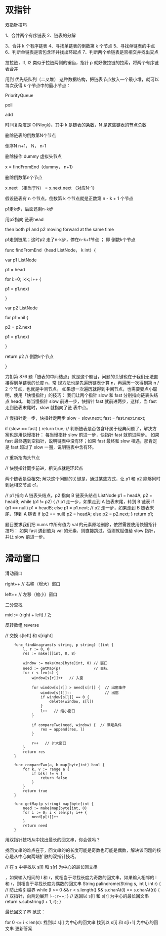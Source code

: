 # 双指针

双指针技巧

1、合并两个有序链表
2、链表的分解

3、合并 k 个有序链表
4、寻找单链表的倒数第 k 个节点
5、寻找单链表的中点
6、判断单链表是否包含环并找出环起点
7、判断两个单链表是否相交并找出交点

 

拉拉链，l1, l2 类似于拉链两侧的锯⻮，指针 p 就好像拉链的拉索，将两个有序链表合并

 

⽤到 优先级队列（⼆叉堆） 这种数据结构，把链表节点放⼊⼀个最⼩堆，就可以每次获得 k 个节点中的最⼩节点：

PriorityQueue

poll

add

时间复杂度是 O(Nlogk)，其中 k 是链表的条数，N 是这些链表的节点总数

 

删除链表的倒数第N个节点  

倒序N     n+1， N， n-1 

删除操作  dummy 虚拟头节点

x = findFromEnd（dummy， n+1）

删除倒数第n个节点

x.next （相当于N） = x.next.next （对应N-1） 

 

假设链表有 n 个节点，倒数第 k 个节点就是正数第 n - k + 1 个节点

p1走k步，后面还剩n-k步

用p2指向 链表head 

then both p1 and p2 moving forward at the same time

p1走到链尾；这时p2 走了n-k步，停在n-k+1节点 ； 即 倒数k个节点 

func findFromEnd（head ListNode， k int）{

var p1 ListNode

p1 = head 

for i:=0; i<k; i++ {

p1 = p1.next

}

var p2 ListNode

for p1!=nil {

p2 = p2.next

p1 = p1.next

}

return p2  //  倒数k个节点

}

 

⼒扣第 876 题「链表的中间结点」就是这个题⽬，问题的关键也在于我们⽆法直接得到单链表的⻓度 n，常
规⽅法也是先遍历链表计算 n，再遍历⼀次得到第 n / 2 个节点，也就是中间节点。
如果想⼀次遍历就得到中间节点，也需要耍点⼩聪明，使⽤「快慢指针」的技巧：
我们让两个指针 slow 和 fast 分别指向链表头结点 head。
每当慢指针 slow 前进⼀步，快指针 fast 就前进两步，这样，当 fast ⾛到链表末尾时，slow 就指向了链
表中点。

// 慢指针⾛⼀步，快指针⾛两步
slow = slow.next;
fast = fast.next.next;

 

if (slow == fast) {
return true;   // 判断链表是否包含环属于经典问题了，解决⽅案也是⽤快慢指针：
每当慢指针 slow 前进⼀步，快指针 fast 就前进两步。
如果 fast 最终遇到空指针，说明链表中没有环；如果 fast 最终和 slow 相遇，那肯定是 fast 超过了
slow ⼀圈，说明链表中含有环。

 

// 重新指向头节点

// 快慢指针同步前进，相交点就是环起点

 

两个链表是否相交; 解决这个问题的关键是，通过某些⽅式，让 p1 和 p2 能够同时到达相交节点 c1。

// p1 指向 A 链表头结点，p2 指向 B 链表头结点
ListNode p1 = headA, p2 = headB;
while (p1 != p2) {
// p1 ⾛⼀步，如果⾛到 A 链表末尾，转到 B 链表
if (p1 == null) p1 = headB;
else p1 = p1.next;
// p2 ⾛⼀步，如果⾛到 B 链表末尾，转到 A 链表
if (p2 == null) p2 = headA;
else p2 = p2.next;
}
return p1;

 

题⽬要求我们把 nums 中所有值为 val 的元素原地删除，依然需要使⽤快慢指针技巧：
如果 fast 遇到值为 val 的元素，则直接跳过，否则就赋值给 slow 指针，并让 slow 前进⼀步。

# 滑动窗口

滑动窗口 

right++   // 右移（增⼤）窗⼝

left++  // 左移（缩⼩）窗⼝

 

二分查找

mid := (right + left) / 2;

 

反转数组  reverse

// 交换 s[left] 和 s[right]


```
	func findAnagrams(s string, p string) []int {
	    l, r := 0, 0
	    res := make([]int, 0, 8)
	 
	    window := make(map[byte]int, 0) // 窗口
	    need := getMap(p)               // 目标
	    for r < len(s) {
	        window[s[r]]++   // 入窗
	 
	        for window[s[r]] > need[s[r]] {  // 出窗条件
	            window[s[l]]--               // 出窗
	            if window[s[l]] == 0 {
	                delete(window, s[l])
	            }
	            l++   // 缩小窗口
	        }
	 
	        if compareTwo(need, window) {  // 满足条件
	            res = append(res, l)
	        }
	 
	        r++   // 扩大窗口
	    }
	    return res
	}
	 
	func compareTwo(a, b map[byte]int) bool {
	    for k, v := range a {
	        if b[k] != v {
	            return false
	        }
	    }
	    return true
	}
	 
	func getMap(p string) map[byte]int {
	    need := make(map[byte]int, 0)
	    for i := 0; i < len(p); i++ {
	        need[p[i]]++
	    }
	    return need
	}
```
 

⽤双指针技巧从中找出最⻓的回⽂串，你会做吗？

 

找回⽂串的难点在于，回⽂串的的⻓度可能是奇数也可能是偶数，解决该问题的核⼼是从中⼼向两端扩散的双指针技巧。

// 在 s 中寻找以 s[l] 和 s[r] 为中⼼的最⻓回⽂串

，如果输⼊相同的 l 和 r，就相当于寻找⻓度为奇数的回⽂串，如果输⼊相邻的 l 和 r，则相当于寻找⻓度为偶数的回⽂串
String palindrome(String s, int l, int r) {
// 防⽌索引越界
while (l >= 0 && r < s.length()
&& s.charAt(l) == s.charAt(r)) {
// 双指针，向两边展开
l--; r++;
}
// 返回以 s[l] 和 s[r] 为中⼼的最⻓回⽂串
return s.substring(l + 1, r);
}

 

最⻓回⽂⼦串 范式：

for 0 <= i < len(s):
找到以 s[i] 为中⼼的回⽂串
找到以 s[i] 和 s[i+1] 为中⼼的回⽂串
更新答案



